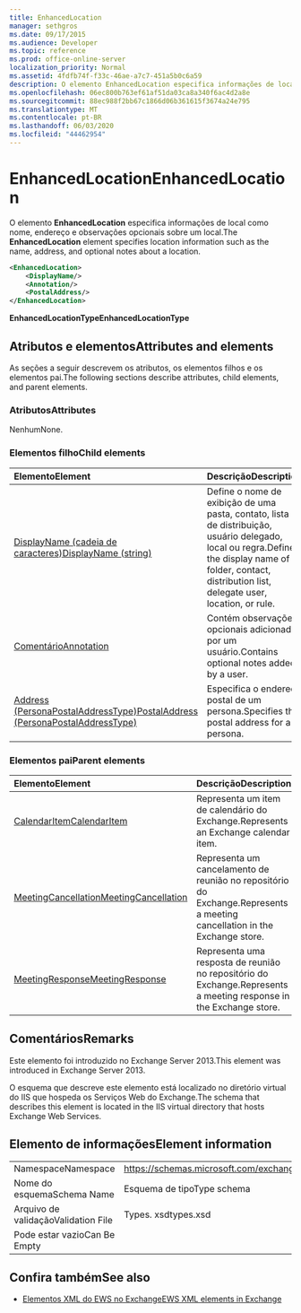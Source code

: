 ```yaml
---
title: EnhancedLocation
manager: sethgros
ms.date: 09/17/2015
ms.audience: Developer
ms.topic: reference
ms.prod: office-online-server
localization_priority: Normal
ms.assetid: 4fdfb74f-f33c-46ae-a7c7-451a5b0c6a59
description: O elemento EnhancedLocation especifica informações de local como nome, endereço e observações opcionais sobre um local.
ms.openlocfilehash: 06ec800b763ef61af51da03ca8a340f6ac4d2a8e
ms.sourcegitcommit: 88ec988f2bb67c1866d06b361615f3674a24e795
ms.translationtype: MT
ms.contentlocale: pt-BR
ms.lasthandoff: 06/03/2020
ms.locfileid: "44462954"
---
```

# <a name="enhancedlocation"></a><span data-ttu-id="35c0b-103">EnhancedLocation</span><span class="sxs-lookup"><span data-stu-id="35c0b-103">EnhancedLocation</span></span>

<span data-ttu-id="35c0b-104">O elemento **EnhancedLocation** especifica informações de local como nome, endereço e observações opcionais sobre um local.</span><span class="sxs-lookup"><span data-stu-id="35c0b-104">The **EnhancedLocation** element specifies location information such as the name, address, and optional notes about a location.</span></span> 
  
```XML
<EnhancedLocation>
    <DisplayName/>
    <Annotation/>
    <PostalAddress/>
</EnhancedLocation>
```

 <span data-ttu-id="35c0b-105">**EnhancedLocationType**</span><span class="sxs-lookup"><span data-stu-id="35c0b-105">**EnhancedLocationType**</span></span>
## <a name="attributes-and-elements"></a><span data-ttu-id="35c0b-106">Atributos e elementos</span><span class="sxs-lookup"><span data-stu-id="35c0b-106">Attributes and elements</span></span>

<span data-ttu-id="35c0b-107">As seções a seguir descrevem os atributos, os elementos filhos e os elementos pai.</span><span class="sxs-lookup"><span data-stu-id="35c0b-107">The following sections describe attributes, child elements, and parent elements.</span></span>
  
### <a name="attributes"></a><span data-ttu-id="35c0b-108">Atributos</span><span class="sxs-lookup"><span data-stu-id="35c0b-108">Attributes</span></span>

<span data-ttu-id="35c0b-109">Nenhum</span><span class="sxs-lookup"><span data-stu-id="35c0b-109">None.</span></span>
  
### <a name="child-elements"></a><span data-ttu-id="35c0b-110">Elementos filho</span><span class="sxs-lookup"><span data-stu-id="35c0b-110">Child elements</span></span>

|<span data-ttu-id="35c0b-111">**Elemento**</span><span class="sxs-lookup"><span data-stu-id="35c0b-111">**Element**</span></span>|<span data-ttu-id="35c0b-112">**Descrição**</span><span class="sxs-lookup"><span data-stu-id="35c0b-112">**Description**</span></span>|
|:-----|:-----|
|[<span data-ttu-id="35c0b-113">DisplayName (cadeia de caracteres)</span><span class="sxs-lookup"><span data-stu-id="35c0b-113">DisplayName (string)</span></span>](displayname-string.md) <br/> |<span data-ttu-id="35c0b-114">Define o nome de exibição de uma pasta, contato, lista de distribuição, usuário delegado, local ou regra.</span><span class="sxs-lookup"><span data-stu-id="35c0b-114">Defines the display name of a folder, contact, distribution list, delegate user, location, or rule.</span></span>  <br/> |
|[<span data-ttu-id="35c0b-115">Comentário</span><span class="sxs-lookup"><span data-stu-id="35c0b-115">Annotation</span></span>](annotation.md) <br/> |<span data-ttu-id="35c0b-116">Contém observações opcionais adicionadas por um usuário.</span><span class="sxs-lookup"><span data-stu-id="35c0b-116">Contains optional notes added by a user.</span></span>  <br/> |
|[<span data-ttu-id="35c0b-117">Address (PersonaPostalAddressType)</span><span class="sxs-lookup"><span data-stu-id="35c0b-117">PostalAddress (PersonaPostalAddressType)</span></span>](postaladdress-personapostaladdresstype.md) <br/> |<span data-ttu-id="35c0b-118">Especifica o endereço postal de um persona.</span><span class="sxs-lookup"><span data-stu-id="35c0b-118">Specifies the postal address for a persona.</span></span>  <br/> |
   
### <a name="parent-elements"></a><span data-ttu-id="35c0b-119">Elementos pai</span><span class="sxs-lookup"><span data-stu-id="35c0b-119">Parent elements</span></span>

|<span data-ttu-id="35c0b-120">**Elemento**</span><span class="sxs-lookup"><span data-stu-id="35c0b-120">**Element**</span></span>|<span data-ttu-id="35c0b-121">**Descrição**</span><span class="sxs-lookup"><span data-stu-id="35c0b-121">**Description**</span></span>|
|:-----|:-----|
|[<span data-ttu-id="35c0b-122">CalendarItem</span><span class="sxs-lookup"><span data-stu-id="35c0b-122">CalendarItem</span></span>](calendaritem.md) <br/> |<span data-ttu-id="35c0b-123">Representa um item de calendário do Exchange.</span><span class="sxs-lookup"><span data-stu-id="35c0b-123">Represents an Exchange calendar item.</span></span>  <br/> |
|[<span data-ttu-id="35c0b-124">MeetingCancellation</span><span class="sxs-lookup"><span data-stu-id="35c0b-124">MeetingCancellation</span></span>](meetingcancellation.md) <br/> |<span data-ttu-id="35c0b-125">Representa um cancelamento de reunião no repositório do Exchange.</span><span class="sxs-lookup"><span data-stu-id="35c0b-125">Represents a meeting cancellation in the Exchange store.</span></span>  <br/> |
|[<span data-ttu-id="35c0b-126">MeetingResponse</span><span class="sxs-lookup"><span data-stu-id="35c0b-126">MeetingResponse</span></span>](meetingresponse.md) <br/> |<span data-ttu-id="35c0b-127">Representa uma resposta de reunião no repositório do Exchange.</span><span class="sxs-lookup"><span data-stu-id="35c0b-127">Represents a meeting response in the Exchange store.</span></span>  <br/> |
   
## <a name="remarks"></a><span data-ttu-id="35c0b-128">Comentários</span><span class="sxs-lookup"><span data-stu-id="35c0b-128">Remarks</span></span>

<span data-ttu-id="35c0b-129">Este elemento foi introduzido no Exchange Server 2013.</span><span class="sxs-lookup"><span data-stu-id="35c0b-129">This element was introduced in Exchange Server 2013.</span></span>
  
<span data-ttu-id="35c0b-130">O esquema que descreve este elemento está localizado no diretório virtual do IIS que hospeda os Serviços Web do Exchange.</span><span class="sxs-lookup"><span data-stu-id="35c0b-130">The schema that describes this element is located in the IIS virtual directory that hosts Exchange Web Services.</span></span>
  
## <a name="element-information"></a><span data-ttu-id="35c0b-131">Elemento de informações</span><span class="sxs-lookup"><span data-stu-id="35c0b-131">Element information</span></span>

|||
|:-----|:-----|
|<span data-ttu-id="35c0b-132">Namespace</span><span class="sxs-lookup"><span data-stu-id="35c0b-132">Namespace</span></span>  <br/> |https://schemas.microsoft.com/exchange/services/2006/types  <br/> |
|<span data-ttu-id="35c0b-133">Nome do esquema</span><span class="sxs-lookup"><span data-stu-id="35c0b-133">Schema Name</span></span>  <br/> |<span data-ttu-id="35c0b-134">Esquema de tipo</span><span class="sxs-lookup"><span data-stu-id="35c0b-134">Type schema</span></span>  <br/> |
|<span data-ttu-id="35c0b-135">Arquivo de validação</span><span class="sxs-lookup"><span data-stu-id="35c0b-135">Validation File</span></span>  <br/> |<span data-ttu-id="35c0b-136">Types. xsd</span><span class="sxs-lookup"><span data-stu-id="35c0b-136">types.xsd</span></span>  <br/> |
|<span data-ttu-id="35c0b-137">Pode estar vazio</span><span class="sxs-lookup"><span data-stu-id="35c0b-137">Can Be Empty</span></span>  <br/> ||
   
## <a name="see-also"></a><span data-ttu-id="35c0b-138">Confira também</span><span class="sxs-lookup"><span data-stu-id="35c0b-138">See also</span></span>



- [<span data-ttu-id="35c0b-139">Elementos XML do EWS no Exchange</span><span class="sxs-lookup"><span data-stu-id="35c0b-139">EWS XML elements in Exchange</span></span>](ews-xml-elements-in-exchange.md)

